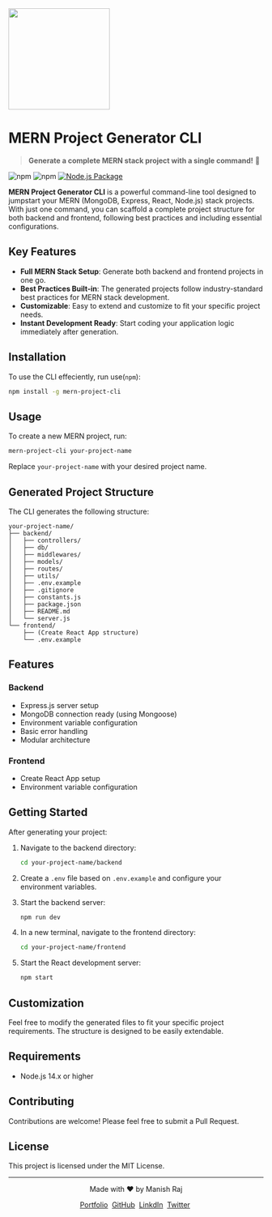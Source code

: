 <img src="https://github.com/user-attachments/assets/1226438f-19e0-46e4-beff-5483e429ee69" width=200>

# MERN Project Generator CLI
> **Generate a complete MERN stack project with a single command!** 🚀

![npm](https://img.shields.io/npm/dt/mern-project-cli?color=brightgreen&label=Total%20Downloads&style=for-the-badge)
![npm](https://img.shields.io/npm/dw/mern-project-cli?color=blue&label=Weekly%20Downloads&style=for-the-badge)
[![Node.js Package](https://github.com/manishraj27/mern-project-cli/actions/workflows/npm-publish.yml/badge.svg)](https://github.com/manishraj27/mern-project-cli/actions/workflows/npm-publish.yml)

**MERN Project Generator CLI** is a powerful command-line tool designed to jumpstart your MERN (MongoDB, Express, React, Node.js) stack projects. With just one command, you can scaffold a complete project structure for both backend and frontend, following best practices and including essential configurations.

## Key Features

- **Full MERN Stack Setup**: Generate both backend and frontend projects in one go.
- **Best Practices Built-in**: The generated projects follow industry-standard best practices for MERN stack development.
- **Customizable**: Easy to extend and customize to fit your specific project needs.
- **Instant Development Ready**: Start coding your application logic immediately after generation.

## Installation

To use the CLI effeciently, run use(`npm`):

```bash
npm install -g mern-project-cli
```

## Usage

To create a new MERN project, run:

```bash
mern-project-cli your-project-name
```

Replace `your-project-name` with your desired project name.

## Generated Project Structure

The CLI generates the following structure:

```
your-project-name/
├── backend/
│   ├── controllers/
│   ├── db/
│   ├── middlewares/
│   ├── models/
│   ├── routes/
│   ├── utils/
│   ├── .env.example
│   ├── .gitignore
│   ├── constants.js
│   ├── package.json
│   ├── README.md
│   └── server.js
└── frontend/
    ├── (Create React App structure)
    └── .env.example
```

## Features

### Backend

- Express.js server setup
- MongoDB connection ready (using Mongoose)
- Environment variable configuration
- Basic error handling
- Modular architecture

### Frontend

- Create React App setup
- Environment variable configuration

## Getting Started

After generating your project:

1. Navigate to the backend directory:
   ```bash
   cd your-project-name/backend
   ```

2. Create a `.env` file based on `.env.example` and configure your environment variables.

3. Start the backend server:
   ```bash
   npm run dev
   ```

4. In a new terminal, navigate to the frontend directory:
   ```bash
   cd your-project-name/frontend
   ```
5. Start the React development server:
   ```bash
   npm start
   ```

## Customization

Feel free to modify the generated files to fit your specific project requirements. The structure is designed to be easily extendable.

## Requirements

- Node.js 14.x or higher

## Contributing

Contributions are welcome! Please feel free to submit a Pull Request.

## License

This project is licensed under the MIT License.

---

<div align="center">
  <p>Made with ❤️ by Manish Raj</p>
  <p>
    <a href="https://manishraj.me/" target="_blank">Portfolio</a>&nbsp;
    <a href="https://github.com/manishraj27" target="_blank">GitHub</a>&nbsp;
    <a href="https://www.linkedin.com/in/manishraj27" target="_blank">LinkdIn</a>&nbsp;
    <a href="https://x.com/manish_rraaj" target="_blank">Twitter</a>&nbsp;
  </p>
</div>
